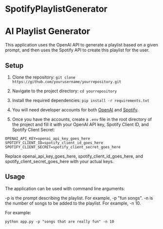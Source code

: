 # SpotifyPlaylistGenerator

# AI Playlist Generator

This application uses the OpenAI API to generate a playlist based on a given prompt, and then uses the Spotify API to create this playlist for the user.

## Setup

1. Clone the repository: `git clone https://github.com/yourusername/yourrepository.git`
2. Navigate to the project directory: `cd yourrepository`
3. Install the required dependencies: `pip install -r requirements.txt`

4. You will need developer accounts for both [OpenAI](https://beta.openai.com/signup/) and [Spotify](https://developer.spotify.com/dashboard/).

5. Once you have the accounts, create a `.env` file in the root directory of the project and fill it with your OpenAI API key, Spotify Client ID, and Spotify Client Secret:

```shell
OPENAI_API_KEY=openai_api_key_goes_here
SPOTIFY_CLIENT_ID=spotify_client_id_goes_here
SPOTIFY_CLIENT_SECRET=spotify_client_secret_goes_here
```

Replace openai_api_key_goes_here, spotify_client_id_goes_here, and spotify_client_secret_goes_here with your actual keys.

## Usage

The application can be used with command line arguments:

-p is the prompt describing the playlist. For example, -p "fun songs".
-n is the number of songs to be added to the playlist. For example, -n 10.

For example:

```shell
python app.py -p "songs that are really fun" -n 10
```
